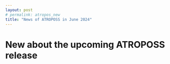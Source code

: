 ```yaml
---
layout: post
# permalink: atropos_new
title: "News of ATROPOSS in June 2024"
---
```


# New about the upcoming ATROPOSS release